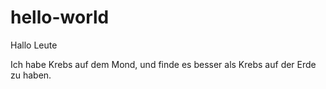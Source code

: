 # hello-world


Hallo Leute

Ich habe Krebs auf dem Mond, und finde es besser als Krebs auf der Erde zu haben.
